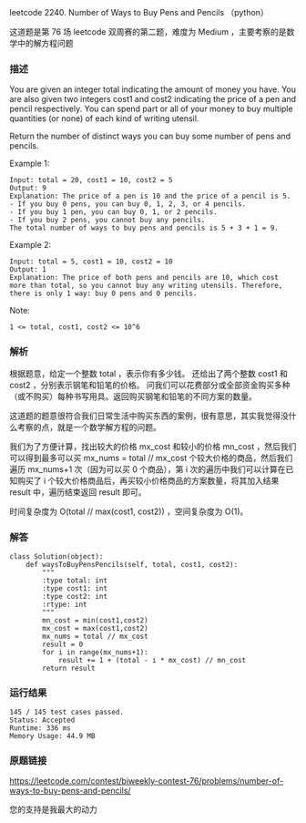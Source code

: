 leetcode 2240. Number of Ways to Buy Pens and Pencils （python）

这道题是第 76 场 leetcode 双周赛的第二题，难度为 Medium ，主要考察的是数学中的解方程问题


### 描述

You are given an integer total indicating the amount of money you have. You are also given two integers cost1 and cost2 indicating the price of a pen and pencil respectively. You can spend part or all of your money to buy multiple quantities (or none) of each kind of writing utensil.

Return the number of distinct ways you can buy some number of pens and pencils.



Example 1:

	Input: total = 20, cost1 = 10, cost2 = 5
	Output: 9
	Explanation: The price of a pen is 10 and the price of a pencil is 5.
	- If you buy 0 pens, you can buy 0, 1, 2, 3, or 4 pencils.
	- If you buy 1 pen, you can buy 0, 1, or 2 pencils.
	- If you buy 2 pens, you cannot buy any pencils.
	The total number of ways to buy pens and pencils is 5 + 3 + 1 = 9.

	
Example 2:

	Input: total = 5, cost1 = 10, cost2 = 10
	Output: 1
	Explanation: The price of both pens and pencils are 10, which cost more than total, so you cannot buy any writing utensils. Therefore, there is only 1 way: buy 0 pens and 0 pencils.




Note:



	1 <= total, cost1, cost2 <= 10^6
	
### 解析

根据题意，给定一个整数 total ，表示你有多少钱。 还给出了两个整数 cost1 和 cost2 ，分别表示钢笔和铅笔的价格。 问我们可以花费部分或全部资金购买多种（或不购买）每种书写用具。返回购买钢笔和铅笔的不同方案的数量。

这道题的题意很符合我们日常生活中购买东西的案例，很有意思，其实我觉得没什么考察的点，就是一个数学解方程的问题。

我们为了方便计算，找出较大的价格 mx_cost 和较小的价格 mn_cost ，然后我们可以得到最多可以买  mx_nums  = total // mx_cost 个较大价格的商品，然后我们遍历 mx_nums+1 次（因为可以买 0 个商品），第 i 次的遍历中我们可以计算在已知购买了 i 个较大价格商品后，再买较小价格商品的方案数量，将其加入结果 result 中，遍历结束返回 result 即可。

时间复杂度为 O(total // max(cost1, cost2)) ，空间复杂度为 O(1)。


### 解答
				

	class Solution(object):
	    def waysToBuyPensPencils(self, total, cost1, cost2):
	        """
	        :type total: int
	        :type cost1: int
	        :type cost2: int
	        :rtype: int
	        """
	        mn_cost = min(cost1,cost2)
	        mx_cost = max(cost1,cost2)
	        mx_nums = total // mx_cost
	        result = 0
	        for i in range(mx_nums+1):
	            result += 1 + (total - i * mx_cost) // mn_cost
	        return result
	            
            	      
			
### 运行结果

	
	

	145 / 145 test cases passed.
	Status: Accepted
	Runtime: 336 ms
	Memory Usage: 44.9 MB


### 原题链接



https://leetcode.com/contest/biweekly-contest-76/problems/number-of-ways-to-buy-pens-and-pencils/


您的支持是我最大的动力
